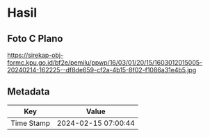 # Hasil

## Foto C Plano

https://sirekap-obj-formc.kpu.go.id/bf2e/pemilu/ppwp/16/03/01/20/15/1603012015005-20240214-162225--df8de659-cf2a-4b15-8f02-f1086a31e4b5.jpg


## Metadata

| Key        | Value               |
| ---------- | ------------------- |
| Time Stamp | 2024-02-15 07:00:44 |



